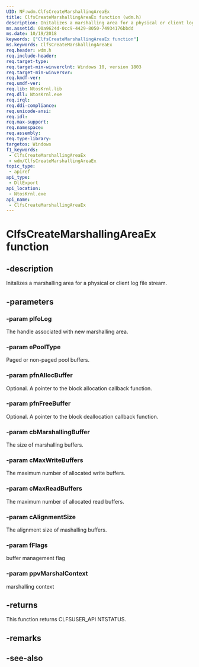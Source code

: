 ```yaml
---
UID: NF:wdm.ClfsCreateMarshallingAreaEx
title: ClfsCreateMarshallingAreaEx function (wdm.h)
description: Initalizes a marshalling area for a physical or client log file stream.
ms.assetid: 00a9624d-0cc9-4429-8050-74934176bbdd
ms.date: 10/19/2018
keywords: ["ClfsCreateMarshallingAreaEx function"]
ms.keywords: ClfsCreateMarshallingAreaEx
req.header: wdm.h
req.include-header: 
req.target-type: 
req.target-min-winverclnt: Windows 10, version 1803
req.target-min-winversvr: 
req.kmdf-ver: 
req.umdf-ver: 
req.lib: NtosKrnl.lib
req.dll: NtosKrnl.exe
req.irql: 
req.ddi-compliance: 
req.unicode-ansi: 
req.idl: 
req.max-support: 
req.namespace: 
req.assembly: 
req.type-library: 
targetos: Windows
f1_keywords:
 - ClfsCreateMarshallingAreaEx
 - wdm/ClfsCreateMarshallingAreaEx
topic_type:
 - apiref
api_type:
 - DllExport
api_location:
 - NtosKrnl.exe
api_name:
 - ClfsCreateMarshallingAreaEx
---
```


# ClfsCreateMarshallingAreaEx function


## -description

Initalizes a marshalling area for a physical or client log file stream.

## -parameters

### -param plfoLog

The handle associated with new marshalling area.

### -param ePoolType

Paged or non-paged pool buffers.

### -param pfnAllocBuffer

Optional. A pointer to the block allocation callback function.

### -param pfnFreeBuffer

Optional. A pointer to the block deallocation callback function.

### -param cbMarshallingBuffer

The size of marshalling buffers.

### -param cMaxWriteBuffers

The maximum number of allocated write buffers.

### -param cMaxReadBuffers

The maximum number of allocated read buffers.

### -param cAlignmentSize

The alignment size of mashalling buffers.

### -param fFlags

buffer management flag

### -param ppvMarshalContext

marshalling context

## -returns

This function returns CLFSUSER_API NTSTATUS.

## -remarks

## -see-also

